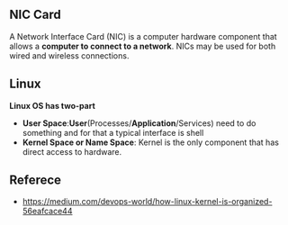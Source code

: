 ## NIC Card
A Network Interface Card (NIC) is a computer hardware component that allows a **computer to connect to a network**. NICs may be used for both wired and wireless connections.
## Linux 
**Linux OS has two-part**

 - **User Space**:**User**(Processes/**Application**/Services) need to do something and for that a typical interface is shell
 - **Kernel Space or Name Space**: Kernel is the only component that has direct access to hardware.


## Referece 

 - https://medium.com/devops-world/how-linux-kernel-is-organized-56eafcace44

<!--stackedit_data:
eyJoaXN0b3J5IjpbMTYxNTc2ODc4MCwyMDgzNzQ0NTI0LDM4OD
E5Nzc2OSwtMTg1MDAwNDE2Niw0OTc4MTg4MTAsNzMwOTk4MTE2
XX0=
-->